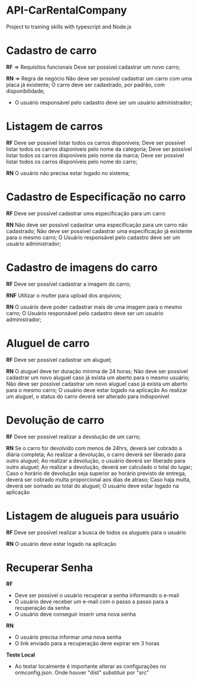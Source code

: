 # API-CarRentalCompany
Project to training skills with typescript and Node.js

# Cadastro de carro

**RF** => Requisitos funcionais
Deve ser possível cadastrar um novo carro;

**RN** => Regra de negócio
Não deve ser possível cadastrar um carro com uma placa já existente;
O carro deve ser cadastrado, por padrão, com disponibilidade;
* O usuário responsável pelo cadastro deve ser um usuário administrador;

# Listagem de carros

**RF**
Deve ser possível listar todos os carros disponíveis;
Deve ser possível listar todos os carros disponíveis pelo nome da categoria;
Deve ser possível listar todos os carros disponíveis pelo nome da marca;
Deve ser possível listar todos os carros disponíveis pelo nome do carro;

**RN**
O usuário não precisa estar logado no sistema;

# Cadastro de Especificação no carro

**RF**
Deve ser possível cadastrar uma especificação para um carro

**RN**
Não deve ser possível cadastrar uma especificação para um carro não cadastrado;
Não deve ser possível cadastrar uma especificação já existente para o mesmo carro;
O Usuário responsável pelo cadastro deve ser um usuário administrador;

# Cadastro de imagens do carro

**RF**
Deve ser possível cadastrar a imagem do carro;

**RNF**
Utilizar o multer para upload dos arquivos;

**RN**
O usuário deve poder cadastrar mais de uma imagem para o mesmo carro;
O Usuário responsável pelo cadastro deve ser um usuário administrador;

# Aluguel de carro

**RF**
Deve ser possível cadastrar um aluguel;

**RN**
O aluguel deve ter duração mínima de 24 horas;
Não deve ser possível cadastrar um novo aluguel caso já exista um aberto para o mesmo usuário;
Não deve ser possível cadastrar um novo aluguel caso já exista um aberto para o mesmo carro;
O usuário deve estar logado na aplicação
Ao realizar um aluguel, o status do carro deverá ser alterado para indisponível

# Devolução de carro

**RF**
Deve ser possível realizar a devolução de um carro;

**RN**
Se o carro for devolvido com menos de 24hrs, deverá ser cobrado a diária completa;
Ao realizar a devolução, o carro deverá ser liberado para outro aluguel;
Ao realizar a devolução, o usuário deverá ser liberado para outro aluguel;
Ao realizar a devolução, deverá ser calculado o total do lugar;
Caso o horário de devolução seja superior ao horário previsto de entrega, deverá ser cobrado multa proporcional aos dias de atraso;
Caso haja multa, deverá ser somado ao total do aluguel;
O usuário deve estar logado na aplicação

# Listagem de alugueis para usuário 

**RF**
Deve ser possível realizar a busca de todos os alugueis para o usuário

**RN**
O usuário deve estar logado na aplicação

# Recuperar Senha

**RF**
- Deve ser possível o usuário recuperar a senha informando o e-mail
- O usuário deve receber um e-mail com o passo a passo para a recuperação da senha
- O usuário deve conseguir inserir uma nova senha

**RN**
- O usuário precisa informar uma nova senha
- O link enviado para a recuperação deve expirar em 3 horas


**Teste Local**
- Ao testar localmente é importante alterar as configurações no ormconfig.json. Onde houver "dist" substituir por "src"